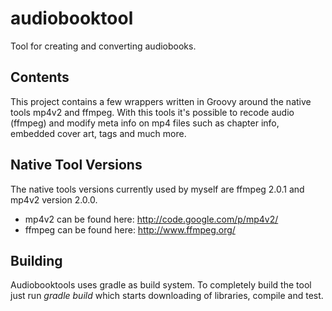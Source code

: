 audiobooktool
=============

Tool for creating and converting audiobooks.

Contents
--------

This project contains a few wrappers written in Groovy around the native tools mp4v2 and ffmpeg. 
With this tools it's possible to recode audio (ffmpeg) and modify meta info on mp4 files such as
chapter info, embedded cover art, tags and much more.

Native Tool Versions
--------------------

The native tools versions currently used by myself are ffmpeg 2.0.1 and mp4v2 version 2.0.0.

* mp4v2 can be found here: http://code.google.com/p/mp4v2/
* ffmpeg can be found here: http://www.ffmpeg.org/



Building
--------

Audiobooktools uses gradle as build system. To completely build the tool just run *gradle build* which 
starts downloading of libraries, compile and test.

